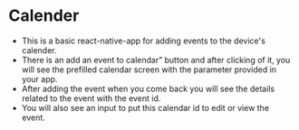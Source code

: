 # Calender

- This is a basic react-native-app for adding events to the device's calender.
- There is an add an event to calendar” button and after clicking of it, you will see the prefilled calendar screen with the parameter provided in your app.
- After adding the event when you come back you will see the details related to the event with the event id. 
- You will also see an input to put this calendar id to edit or view the event.
